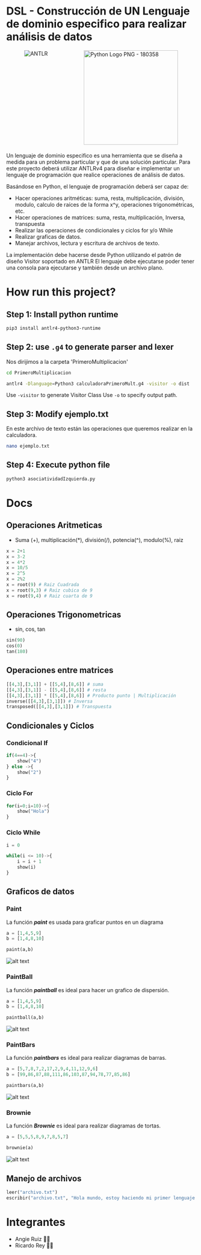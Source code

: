# DSL - Construcción de UN Lenguaje de dominio especifico para realizar análisis de datos

<div style='width:100%; display:flex; justify-content:space-around; margin-bottom:20px;'>
<img class="lozad" data-src="https://avatars0.githubusercontent.com/u/80584?s=280&v=4" src="https://avatars0.githubusercontent.com/u/80584?s=280&v=4" alt="ANTLR">
<img class="lozad" data-src="https://pluspng.com/img-png/python-logo-png-python-logo-png-and-vector-logo-img-4096x4553.png" src="https://pluspng.com/img-png/python-logo-png-python-logo-png-and-vector-logo-img-4096x4553.png" alt="Python Logo PNG - 180358" width="250">
</div>


Un lenguaje de dominio especifico es una herramienta que se diseña a medida para un problema 
particular y que de una solución particular. Para este proyecto deberá utilizar ANTLRv4 para diseñar 
e implementar un lenguaje de programación que realice operaciones de análisis de datos.  

Basándose en Python, el lenguaje de programación deberá ser capaz de: 

- Hacer operaciones aritméticas: suma, resta, multiplicación, división, modulo, calculo de 
raíces de la forma x^y, operaciones trigonométricas, etc. 
- Hacer operaciones de matrices: suma, resta, multiplicación, Inversa, transpuesta 
- Realizar las operaciones de condicionales y ciclos for y/o While 
- Realizar graficas de datos. 
- Manejar archivos, lectura y escritura de archivos de texto. 

La implementación debe hacerse desde Python utilizando el patrón de diseño Visitor soportado en 
ANTLR 
El lenguaje debe ejecutarse poder tener una consola para ejecutarse y también desde un archivo 
plano. 

# How run this project?

## Step 1: Install python runtime

```bash
pip3 install antlr4-python3-runtime
```

## Step 2: use `.g4` to generate parser and lexer 
Nos dirijimos a la carpeta 'PrimeroMultiplicacion'
```bash
cd PrimeroMultiplicacion
```
```bash
antlr4 -Dlanguage=Python3 calculadoraPrimeroMult.g4 -visitor -o dist 
```
Use `-visitor` to generate Visitor Class
Use `-o` to specify output path.

## Step 3: Modify ejemplo.txt

En este archivo de texto están las operaciones que queremos realizar en la calculadora.
```bash
nano ejemplo.txt
```

## Step 4: Execute python file

```bash
python3 asociatividadIzquierda.py
```

# Docs

## Operaciones Aritmeticas

- Suma (+), multiplicación(*), división(/), potencia(^), modulo(%), raiz
```python
x = 2+1
x = 3-2
x = 4*2
x = 10/5
x = 2^5
x = 2%2
x = root(9) # Raiz Cuadrada
x = root(9,3) # Raiz cubica de 9
x = root(9,4) # Raiz cuarta de 9

```

## Operaciones Trigonometricas

- sin, cos, tan

```python
sin(90)
cos(0)
tan(180)
```

## Operaciones entre matrices

```python
[[4,3],[3,1]] + [[5,4],[8,6]] # suma
[[4,3],[3,1]] - [[5,4],[8,6]] # resta
[[4,3],[3,1]] * [[5,4],[8,6]] # Producto punto | Multiplicación
inverse([[4,3],[3,1]]) # Inversa
transposed([[4,3],[3,1]]) # Transpuesta
```

## Condicionales y Ciclos

### Condicional If

```python
if(4==4)->{
    show("4")
} else ->{
    show("2")
}
```

### Ciclo For

```python
for(i=0;i=10)->{
    show("Hola")
}
```

### Ciclo While

```python
i = 0

while(i <= 10)->{
    i = i + 1
    show(i)
}
```

## Graficos de datos

### Paint
La función ***paint*** es usada para graficar puntos en un diagrama

```python
a = [1,4,5,9]
b = [1,4,8,10]

paint(a,b)
```

![alt text](image.png)

### PaintBall
La función ***paintball*** es ideal para hacer un grafico de dispersión.

```python
a = [1,4,5,9]
b = [1,4,8,10]

paintball(a,b)
```

![alt text](image-1.png)

### PaintBars
La función ***paintbars*** es ideal para realizar diagramas de barras.

```python
a = [5,7,8,7,2,17,2,9,4,11,12,9,6]
b = [99,86,87,88,111,86,103,87,94,78,77,85,86]

paintbars(a,b)
```

![alt text](image-2.png)

### Brownie
La función ***Brownie*** es ideal para realizar diagramas de tortas.

```python
a = [5,5,5,8,9,7,8,5,7]

brownie(a)
```

![alt text](image-3.png)

## Manejo de archivos

```python
leer("archivo.txt")
escribir("archivo.txt", "Hola mundo, estoy haciendo mi primer lenguaje de programacion!!")
```

# Integrantes

- Angie Ruiz 🧑‍💻
- Ricardo Rey 🧑‍💻